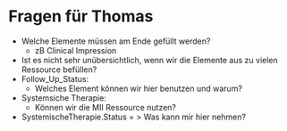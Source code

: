 # Fragen für Thomas

- Welche Elemente müssen am Ende gefüllt werden?
  - zB Clinical Impression
- Ist es nicht sehr unübersichtlich, wenn wir die Elemente aus zu vielen Ressource befüllen?
- Follow_Up_Status:
    - Welches Element können wir hier benutzen und warum?
- Systemsiche Therapie:
    - Können wir die MII Ressource nutzen?
- SystemischeTherapie.Status = > Was kann mir hier nehmen?